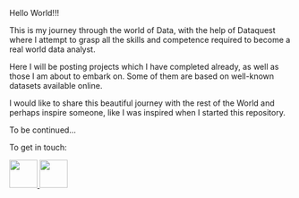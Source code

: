 Hello World!!!

This is my journey through the world of Data, with the help of Dataquest where I attempt to grasp all the skills and competence required to become a real world data analyst. 

Here I will be posting  projects which I have completed already, as well as those I am about to embark on. Some of them are based on well-known datasets available online. 

I would like to share this beautiful journey with the rest of the World and perhaps inspire someone, like I was inspired when I started this repository. 

To be continued…

To get in touch: 

  <a href="https://www.linkedin.com/in/nick-kobets/">
  <img src="https://cdn-icons-png.flaticon.com/512/174/174857.png" width=50px>
</a>
  <a href="mailto:nick@kobets.co.uk">
  <img src="https://cdn-icons-png.flaticon.com/512/893/893292.png" width=50px>
</a>
